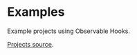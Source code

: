 # Examples

Example projects using Observable Hooks.

[Projects source](https://github.com/crimx/observable-hooks/tree/master/examples).
